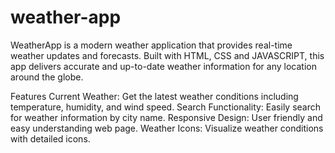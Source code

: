 # weather-app
WeatherApp is a modern weather application that provides real-time weather updates and forecasts. Built with HTML, CSS and JAVASCRIPT, this app delivers accurate and up-to-date weather information for any location around the globe.

Features
Current Weather: Get the latest weather conditions including temperature, humidity, and wind speed.
Search Functionality: Easily search for weather information by city name.
Responsive Design: User friendly and easy understanding web page.
Weather Icons: Visualize weather conditions with detailed icons.
